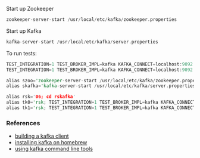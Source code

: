 
Start up Zookeeper
```rust
zookeeper-server-start /usr/local/etc/kafka/zookeeper.properties
```

Start up Kafka
```rust
kafka-server-start /usr/local/etc/kafka/server.properties
```

To run tests:

```rust
TEST_INTEGRATION=1 TEST_BROKER_IMPL=kafka KAFKA_CONNECT=localhost:9092 cargo test
TEST_INTEGRATION=1 TEST_BROKER_IMPL=kafka KAFKA_CONNECT=localhost:9092 cargo test test_topic_crud
```

```rust
alias szoo='zookeeper-server-start /usr/local/etc/kafka/zookeeper.properties'
alias skafka='kafka-server-start /usr/local/etc/kafka/server.properties'

alias rsk='06; cd rskafka'
alias tk0='rsk; TEST_INTEGRATION=1 TEST_BROKER_IMPL=kafka KAFKA_CONNECT=localhost:9092 cargo test'
alias tk1='rsk; TEST_INTEGRATION=1 TEST_BROKER_IMPL=kafka KAFKA_CONNECT=localhost:9092 cargo test test_topic_crud'
```

### References

* [building a kafka client](https://thenewstack.io/building-a-simple-pure-rust-async-apache-kafka-client/)
* [installing kafka on homebrew](https://medium.com/@Ankitthakur/apache-kafka-installation-on-mac-using-homebrew-a367cdefd273)
* [using kafka command line tools](https://hevodata.com/learn/kafka-cli-commands/)
